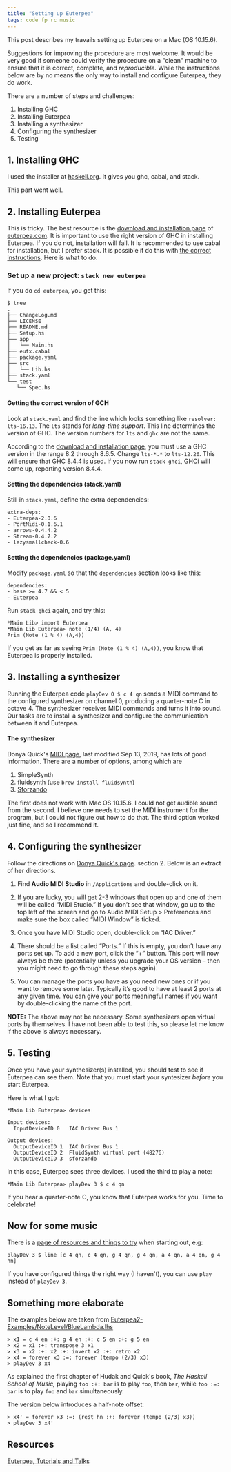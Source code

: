 ```yaml
---
title: "Setting up Euterpea"
tags: code fp rc music
---
```


This post describes my travails setting up Euterpea on a Mac (OS 10.15.6).

Suggestions for improving the procedure are most welcome. It would be
very good if someone could verify the procedure on a "clean" machine
to ensure that it is correct, complete, and *reproducible.*  While the
instructions below are by no means the only way to install and configure Euterpea, they do work.

There are a number of steps and challenges:

1. Installing GHC  
2. Installing Euterpea
3. Installing a synthesizer
4. Configuring the synthesizer
5. Testing

## 1. Installing GHC  

I used the installer at [haskell.org](https://www.haskell.org/platform/mac.html).
It gives you ghc, cabal, and stack.

This part went well.

## 2. Installing Euterpea  

This is tricky. The best resource is
the [download and installation page](http://www.euterpea.com/download-and-installation/) of
[euterpea.com](http://www.euterpea.com/).
It is important to use the right version of GHC in installing Euterpea. If you
do not, installation will fail.  It is recommended to use cabal for installation,
but I prefer stack.  It is possible it do this with [the correct instructions](https://stackoverflow.com/questions/53977864/installing-euterpea-for-computer-music-applications-and-haskell#comment94979685_54072767).
Here is what to do.

### Set up a new project: `stack new euterpea`

If you do `cd euterpea`, you get this:

```
$ tree
.
├── ChangeLog.md
├── LICENSE
├── README.md
├── Setup.hs
├── app
│   └── Main.hs
├── eutx.cabal
├── package.yaml
├── src
│   └── Lib.hs
├── stack.yaml
└── test
   └── Spec.hs
```

#### Getting the correct version of GCH

Look at `stack.yaml` and find the line which looks something
like `resolver: lts-16.13`. The `lts`
stands for *long-time support*. This line determines the version of
GHC.  The version numbers for `lts` and `ghc` are not the same.

According to the [download and installation page](http://www.euterpea.com/download-and-installation/),
you must use a GHC version in the range 8.2 through 8.6.5. Change
`lts-*.*`  to `lts-12.26`.  This will ensure that GHC 8.4.4 is used.
If you now run `stack ghci`, GHCi will come up, reporting version 8.4.4.


#### Setting the dependencies (stack.yaml)

Still in `stack.yaml`, define the extra dependencies:

```
extra-deps:
- Euterpea-2.0.6
- PortMidi-0.1.6.1
- arrows-0.4.4.2
- Stream-0.4.7.2
- lazysmallcheck-0.6
```

#### Setting the dependencies (package.yaml)

Modify `package.yaml` so that the `dependencies` section looks like this:

```
dependencies:
- base >= 4.7 && < 5
- Euterpea
```

Run `stack ghci` again, and try this:

```
*Main Lib> import Euterpea
*Main Lib Euterpea> note (1/4) (A, 4)
Prim (Note (1 % 4) (A,4))
```

If you get as far as seeing `Prim (Note (1 % 4) (A,4))`, you know that Euterpea is
properly installed.

## 3. Installing a synthesizer

Running the Euterpea code `playDev 0 $ c 4 qn` sends a MIDI command to
the configured synthesizer on channel 0, producing a quarter-note C in octave 4.
The synthesizer receives MIDI commands and turns it into sound. Our tasks are to
install a synthesizer and configure the communication between it and Euterpea.

#### The synthesizer

Donya Quick's [MIDI page](http://www.donyaquick.com/working-with-midi-on-mac-os-x/),
last modified Sep 13, 2019, has lots of good information. There are a number of
options, among which are

1. SimpleSynth
2. fluidsynth (use `brew install fluidsynth`)
3. [Sforzando](https://www.plogue.com/downloads.html#sforzando)

The first does not work with Mac OS 10.15.6.  I could not
get audible sound from the second. I believe one needs
to set the MIDI instrument for the program, but I could
not figure out how to do that.  The third option worked
just fine, and so I recommend it.


## 4. Configuring the synthesizer

Follow the directions on [Donya Quick's page](http://www.donyaquick.com/working-with-midi-on-mac-os-x/).
section 2.  Below is an extract of her directions.

1. Find **Audio MIDI Studio**
in `/Applications` and double-click on it.

1. If you are lucky, you will get 2-3 windows that open up and one of them will be called “MIDI Studio.” If you don’t see that window, go up to the top left of the screen and go to
Audio MIDI Setup > Preferences and make sure the box called “MIDI Window” is ticked.

2. Once you have MIDI Studio open, double-click on “IAC Driver.”

3. There should be a list called “Ports.” If this is empty, you don’t have any ports set up. To add a new port, click the “+” button. This port will now always be there (potentially unless you upgrade your OS version – then you might need to go through these steps again).

4. You can manage the ports you have as you need new ones or if you want to remove some later. Typically it’s good to have at least 2 ports at any given time. You can give your ports meaningful names if you want by double-clicking the name of the port.

**NOTE:** The above may not be necessary. Some synthesizers open virtual ports by themselves.
I have not been able to test this, so please let me know if the above is always necessary.

## 5. Testing

Once you have your synthesizer(s) installed, you should
test to see if Euterpea can see them.  Note that you
must start your syntesizer *before* you start Euterpea.

Here is what I got:

```
*Main Lib Euterpea> devices

Input devices:
  InputDeviceID 0	IAC Driver Bus 1

Output devices:
  OutputDeviceID 1	IAC Driver Bus 1
  OutputDeviceID 2	FluidSynth virtual port (48276)
  OutputDeviceID 3	sforzando
```

In this case, Euterpea sees three devices.  I used the
third to play a note:

```
*Main Lib Euterpea> playDev 3 $ c 4 qn
```

If you hear a quarter-note C, you know that Euterpea works for you.
Time to celebrate!

## Now for some music

There is a [page of resources and things to try](http://euterpea.com/examples/) when
starting out, e.g:

```
playDev 3 $ line [c 4 qn, c 4 qn, g 4 qn, g 4 qn, a 4 qn, a 4 qn, g 4 hn]
```

If you have configured things the right way (I haven't), you can
use `play` instead of `playDev 3`.

## Something more elaborate

The examples below are taken from
[Euterpea2-Examples/NoteLevel/BlueLambda.lhs](https://github.com/Euterpea/Euterpea2-Examples/blob/master/NoteLevel/BlueLambda.lhs)

```
> x1 = c 4 en :+: g 4 en :+: c 5 en :+: g 5 en
> x2 = x1 :+: transpose 3 x1
> x3 = x2 :+: x2 :+: invert x2 :+: retro x2
> x4 = forever x3 :=: forever (tempo (2/3) x3)
> playDev 3 x4
```

As explained the first chapter of Hudak and Quick's book,
*The Haskell School of Music,* playing `foo :+: bar` is
to play `foo`, then `bar`, while `foo :=: bar` is to
play `foo` and `bar` simultaneously.

The version below introduces a half-note offset:

```
> x4' = forever x3 :=: (rest hn :+: forever (tempo (2/3) x3))
> playDev 3 x4'
```

## Resources

[Euterpea, Tutorials and Talks](http://euterpea.com/tutorials/)
